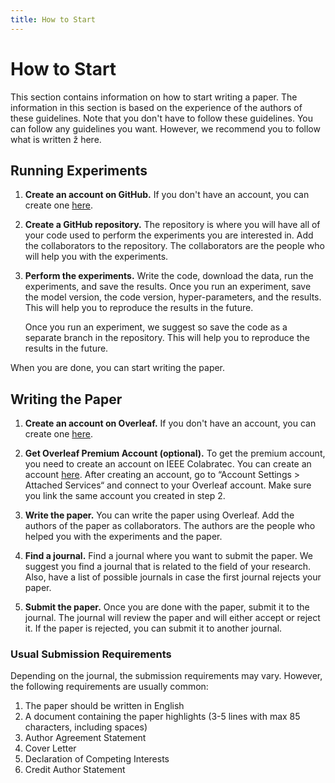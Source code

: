 ```yaml
---
title: How to Start
---
```


# How to Start

This section contains information on how to start writing a paper. The
information in this section is based on the experience of the authors of these
guidelines. Note that you don't have to follow these guidelines. You can follow
any guidelines you want. However, we recommend you to follow what is written ž
here.

## Running Experiments

1. **Create an account on GitHub.** If you don't have an account, you can
   create one [here](https://github.com).

2. **Create a GitHub repository.** The repository is where you will have all of
   your code used to perform the experiments you are interested in. Add the
   collaborators to the repository. The collaborators are the people who will
   help you with the experiments.

3. **Perform the experiments.** Write the code, download the data, run the
   experiments, and save the results. Once you run an experiment, save the model
   version, the code version, hyper-parameters, and the results. This will help
   you to reproduce the results in the future.

    Once you run an experiment, we suggest so save the code as a separate branch
    in the repository. This will help you to reproduce the results in the future.

When you are done, you can start writing the paper.

## Writing the Paper

1. **Create an account on Overleaf.** If you don't have an account, you can
   create one [here](https://www.overleaf.com).

2. **Get Overleaf Premium Account (optional).** To get the premium account, you
   need to create an account on IEEE Colabratec. You can create an account
   [here](https://ieee-collabratec.ieee.org/). After creating an account, go to
   “Account Settings > Attached Services“ and connect to your Overleaf account.
   Make sure you link the same account you created in step 2.

3. **Write the paper.** You can write the paper using Overleaf. Add the authors
   of the paper as collaborators. The authors are the people who helped you with
  the experiments and the paper.

4. **Find a journal.** Find a journal where you want to submit the paper. We
   suggest you find a journal that is related to the field of your research. Also,
   have a list of possible journals in case the first journal rejects your paper.

5. **Submit the paper.** Once you are done with the paper, submit it to the
   journal. The journal will review the paper and will either accept or reject
   it. If the paper is rejected, you can submit it to another journal.

### Usual Submission Requirements

Depending on the journal, the submission requirements may vary. However, the
following requirements are usually common:

1. The paper should be written in English
2. A document containing the paper highlights (3-5 lines with max 85 characters,
   including spaces)
3. Author Agreement Statement
4. Cover Letter
5. Declaration of Competing Interests
6. Credit Author Statement


